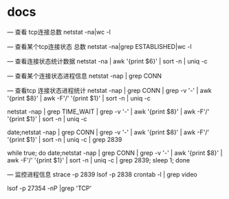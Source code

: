 # docs

— 查看 tcp连接总数
netstat -na|wc -l


—  查看某个tcp连接状态 总数
 netstat -na|grep ESTABLISHED|wc -l

— 查看连接状态统计数据
netstat -na | awk '{print $6}' | sort -n | uniq -c

— 查看某个连接状态进程信息
netstat -nap | grep CONN 

— 查看tcp 连接状态进程统计
netstat -nap | grep CONN | grep -v '-' | awk '{print $8}' | awk -F'/' '{print $1}' | sort -n | uniq -c


netstat -nap | grep TIME_WAIT | grep -v '-' | awk '{print $8}' | awk -F'/' '{print $1}' | sort -n | uniq -c


date;netstat -nap | grep CONN | grep -v '-' | awk '{print $8}' | awk -F'/' '{print $1}' | sort -n | uniq -c | grep 2839

while true; do date;netstat -nap | grep CONN | grep -v '-' | awk '{print $8}' | awk -F'/' '{print $1}' | sort -n | uniq -c | grep 2839; sleep 1; done

— 监控进程信息
strace -p 2839
lsof -p 2838
crontab -l | grep video

lsof -p 27354 -nP |grep 'TCP'
